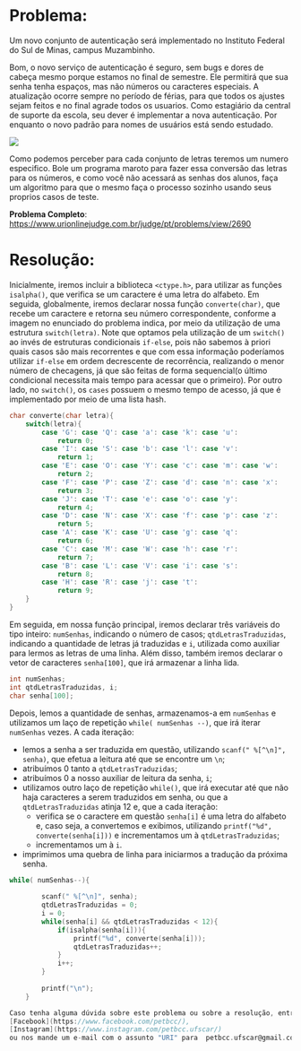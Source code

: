 # Problema:
Um novo conjunto de autenticação será implementado no Instituto Federal do Sul de Minas, campus Muzambinho.

Bom, o novo serviço de autenticação é seguro, sem bugs e dores de cabeça mesmo porque estamos no final de semestre. Ele permitirá que sua senha tenha espaços, mas não números ou caracteres especiais. A atualização ocorre sempre no período de férias, para que todos os ajustes sejam feitos e no final agrade todos os usuarios. Como estagiário da central de suporte da escola, seu dever é implementar a nova autenticação. Por enquanto o novo padrão para nomes de usuários está sendo estudado.

<img src="https://resources.urionlinejudge.com.br/gallery/images/problems/UOJ_2690.jpg" />

Como podemos perceber para cada conjunto de letras teremos um numero especifico. Bole um programa maroto para fazer essa conversão das letras para os números, e como você não acessará as senhas dos alunos, faça um algoritmo para que o mesmo faça o processo sozinho usando seus proprios casos de teste.
 
**Problema Completo**: https://www.urionlinejudge.com.br/judge/pt/problems/view/2690

 
# Resolução:
 

Inicialmente, iremos incluir a biblioteca `<ctype.h>`, para utilizar as funções `isalpha()`, que verifica se um caractere é uma letra do alfabeto.
Em seguida, globalmente, iremos declarar nossa função `converte(char)`, que recebe um caractere e retorna seu número correspondente, conforme a imagem no enunciado do problema indica, por meio da utilização de uma estrutura `switch(letra)`. Note que optamos pela utilização de um `switch()` ao invés de estruturas condicionais `if-else`, pois não sabemos à priori quais casos são mais recorrentes e que com essa informação poderíamos utilizar `if-else` em ordem decrescente de recorrência, realizando o menor número de checagens, já que são feitas de forma sequencial(o último condicional necessita mais tempo para acessar que o primeiro). Por outro lado, no `switch()`, os `cases` possuem o mesmo tempo de acesso, já que é implementado por meio de uma lista hash.

```c
char converte(char letra){
	switch(letra){
		case 'G': case 'Q': case 'a': case 'k': case 'u':
			return 0;
		case 'I': case 'S': case 'b': case 'l': case 'v':
			return 1;
		case 'E': case 'O': case 'Y': case 'c': case 'm': case 'w':
			return 2;
		case 'F': case 'P': case 'Z': case 'd': case 'n': case 'x':
			return 3;
		case 'J': case 'T': case 'e': case 'o': case 'y':
			return 4;
		case 'D': case 'N': case 'X': case 'f': case 'p': case 'z':
			return 5;
		case 'A': case 'K': case 'U': case 'g': case 'q':
			return 6;
		case 'C': case 'M': case 'W': case 'h': case 'r':
			return 7;
		case 'B': case 'L': case 'V': case 'i': case 's':
			return 8;
		case 'H': case 'R': case 'j': case 't':
			return 9;
	}
}
```

Em seguida, em nossa função principal, iremos declarar três variáveis do tipo inteiro: `numSenhas`, indicando o número de casos; `qtdLetrasTraduzidas`, indicando a quantidade de letras já traduzidas e `i`, utilizada como auxiliar para lermos as letras de uma linha. Além disso, também iremos declarar o vetor de caracteres `senha[100]`, que irá armazenar a linha lida.

```c
int numSenhas;
int qtdLetrasTraduzidas, i;
char senha[100];
```

Depois, lemos a quantidade de senhas, armazenamos-a em `numSenhas` e utilizamos um laço de repetição `while( numSenhas --)`, que irá iterar `numSenhas` vezes. A cada iteração:
- lemos a senha a ser traduzida em questão, utilizando `scanf(" %[^\n]", senha)`, que efetua a leitura até que se encontre um `\n`;
- atribuímos 0 tanto a  `qtdLetrasTraduzidas`; 
- atribuímos 0 a nosso auxiliar de leitura da senha, `i`;
- utilizamos outro laço de repetição `while()`, que irá executar até que não haja caracteres a serem traduzidos em senha, ou que a `qtdLetrasTraduzidas` atinja 12 e, que a cada iteração:
	- verifica se o caractere em questão `senha[i]` é uma letra do alfabeto e, caso seja, a convertemos e exibimos, utilizando `printf("%d", converte(senha[i]))` e incrementamos um à `qtdLetrasTraduzidas`;
	- incrementamos um à `i`.
- imprimimos uma quebra de linha para iniciarmos a tradução da próxima senha.

```c
while( numSenhas--){
		
		scanf(" %[^\n]", senha);
		qtdLetrasTraduzidas = 0;
		i = 0;
		while(senha[i] && qtdLetrasTraduzidas < 12){
			if(isalpha(senha[i])){
				printf("%d", converte(senha[i]));
				qtdLetrasTraduzidas++;
			}
			i++;
		}
		
		printf("\n");
	}

Caso tenha alguma dúvida sobre este problema ou sobre a resolução, entre em contato com o PET-BCC pelo nosso
[Facebook](https://www.facebook.com/petbcc/),
[Instagram](https://www.instagram.com/petbcc.ufscar/)
ou nos mande um e-mail com o assunto "URI" para  petbcc.ufscar@gmail.com
